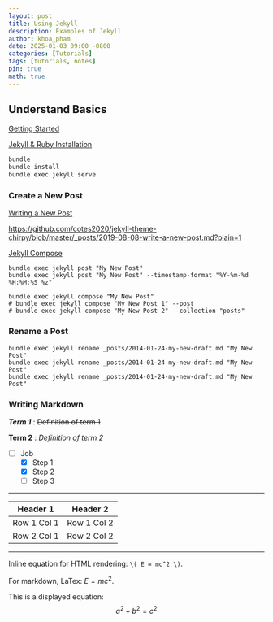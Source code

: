 ```yaml
---
layout: post
title: Using Jekyll
description: Examples of Jekyll
author: khoa_pham
date: 2025-01-03 09:00 -0800
categories: [Tutorials]
tags: [tutorials, notes]
pin: true
math: true
---
```


## Understand Basics

[Getting Started](https://chirpy.cotes.page/posts/getting-started/)

[Jekyll & Ruby Installation](https://jekyllrb.com/docs/installation/)

```bash
bundle
bundle install
bundle exec jekyll serve
```

### Create a New Post

[Writing a New Post](https://chirpy.cotes.page/posts/write-a-new-post/)

<https://github.com/cotes2020/jekyll-theme-chirpy/blob/master/_posts/2019-08-08-write-a-new-post.md?plain=1>

[Jekyll Compose](https://github.com/jekyll/jekyll-compose)

```terminal
bundle exec jekyll post "My New Post"
bundle exec jekyll post "My New Post" --timestamp-format "%Y-%m-%d %H:%M:%S %z"

bundle exec jekyll compose "My New Post"
# bundle exec jekyll compose "My New Post 1" --post
# bundle exec jekyll compose "My New Post 2" --collection "posts"
```

### Rename a Post

```console
bundle exec jekyll rename _posts/2014-01-24-my-new-draft.md "My New Post"
bundle exec jekyll rename _posts/2014-01-24-my-new-draft.md "My New Post"
bundle exec jekyll rename _posts/2014-01-24-my-new-draft.md "My New Post"
```

### Writing Markdown

***Term 1***
: ~~Definition of term 1~~

**Term 2**
: _Definition of term 2_

- [ ] Job
  - [x] Step 1
  - [x] Step 2
  - [ ] Step 3

---

| Header 1 | Header 2 |
| -------- | -------- |
| Row 1 Col 1 | Row 1 Col 2 |
| Row 2 Col 1 | Row 2 Col 2 |


***

Inline equation for HTML rendering: `\( E = mc^2 \)`.

For markdown, LaTex: $E = mc^2$.

This is a displayed equation:
$$
a^2 + b^2 = c^2
$$
